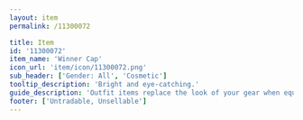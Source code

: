 ```yaml
---
layout: item
permalink: /11300072

title: Item
id: '11300072'
item_name: 'Winner Cap'
icon_url: 'item/icon/11300072.png'
sub_header: ['Gender: All', 'Cosmetic']
tooltip_description: 'Bright and eye-catching.'
guide_description: 'Outfit items replace the look of your gear when equipped.'
footer: ['Untradable, Unsellable']
---
```

